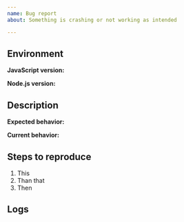 ```yaml
---
name: Bug report
about: Something is crashing or not working as intended

---
```


## Environment

**JavaScript version:**

**Node.js version:**

## Description

**Expected behavior:** 

**Current behavior:** 

## Steps to reproduce

1. This
2. Than that
3. Then

## Logs <!-- if available, else delete -->  
